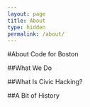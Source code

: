```yaml
---
layout: page
title: About
type: hidden
permalink: /about/
---
```



#About Code for Boston

##What We Do


##What Is Civic Hacking?

##A Bit of History


